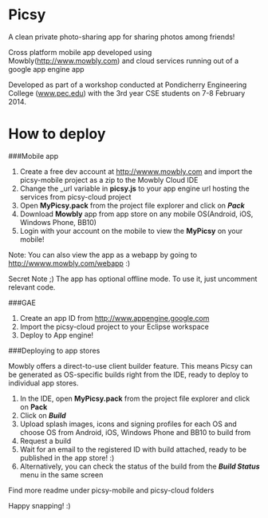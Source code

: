 Picsy
=====

A clean private photo-sharing app for sharing photos among friends!

Cross platform mobile app developed using Mowbly(http://www.mowbly.com) and cloud services running out of a google app engine app

Developed as part of a workshop conducted at Pondicherry Engineering College (www.pec.edu) with the 3rd year CSE students on 7-8 February 2014.


How to deploy
============

###Mobile app

1. Create a free dev account at http://wwww.mowbly.com and import the picsy-mobile project as a zip to the Mowbly Cloud IDE
2. Change the _url variable in **picsy.js** to your app engine url hosting the services from picsy-cloud project
3. Open **MyPicsy.pack** from the project file explorer and click on ***Pack***
4. Download **Mowbly** app from app store on any mobile OS(Android, iOS, Windows Phone, BB10)
5. Login with your account on the mobile to view the **MyPicsy** on your mobile!

Note: You can also view the app as a webapp by going to http://wwww.mowbly.com/webapp :)

Secret Note ;) The app has optional offline mode. To use it, just uncomment relevant code.

###GAE

1. Create an app ID from http://www.appengine.google.com
2. Import the picsy-cloud project to your Eclipse workspace
3. Deploy to App engine!

###Deploying to app stores

Mowbly offers a direct-to-use client builder feature. This means Picsy can be generated as OS-specific builds right from the IDE, ready to deploy to individual app stores. 

1. In the IDE, open **MyPicsy.pack** from the project file explorer and click on **Pack**
2. Click on ***Build***
3. Upload splash images, icons and signing profiles for each OS and choose OS from Android, iOS, Windows Phone and BB10 to build from
4. Request a build
5. Wait for an email to the registered ID with build attached, ready to be published in the app store! :)
6. Alternatively, you can check the status of the build from the ***Build Status*** menu in the same screen

Find more readme under picsy-mobile and picsy-cloud folders

Happy snapping! :)

